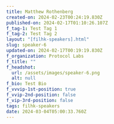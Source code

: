 ```yaml
---
title: Matthew Rothenberg
created-on: 2024-02-23T00:24:19.830Z
published-on: 2024-02-17T01:10:26.107Z
f_tag-1: Test Tag 1
f_tag-2: Test Tag 2
layout: "[filhk-speakers].html"
slug: speaker-6
updated-on: 2024-02-17T00:19:19.830Z
f_organization: Protocol Labs
f_title: ""
f_headshot:
  url: /assets/images/speaker-6.png
  alt: null
f_bio: Test Bio
f_vvvip-1st-position: true
f_vvip-2nd-position: false
f_vip-3rd-position: false
tags: filhk-speakers
date: 2024-03-04T05:00:33.760Z
---
```

